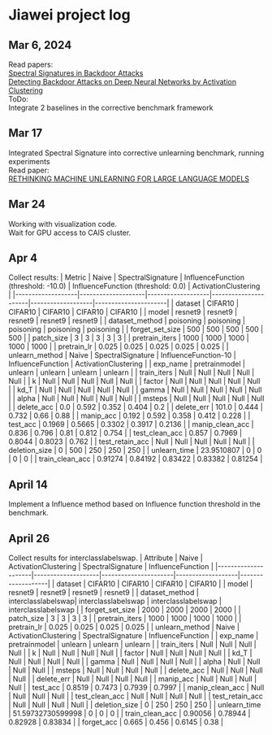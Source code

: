 # Jiawei project log
## Mar 6, 2024
Read papers: \
[Spectral Signatures in Backdoor Attacks](https://arxiv.org/abs/1811.00636) \
[Detecting Backdoor Attacks on Deep Neural Networks by Activation Clustering](https://arxiv.org/abs/1811.03728)
\
ToDo:\
Integrate 2 baselines in the corrective benchmark framework

## Mar 17
Integrated Spectral Signature into corrective unlearning benchmark, running experiments \
Read paper: \
[RETHINKING MACHINE UNLEARNING FOR LARGE LANGUAGE MODELS](https://arxiv.org/pdf/2402.08787.pdf)

## Mar 24
Working with visualization code. \
Wait for GPU access to CAIS cluster.

## Apr 4
Collect results:
| Metric            | Naive              | SpectralSignature | InfluenceFunction (threshold: -10.0) | InfluenceFunction (threshold: 0.0) | ActivationClustering |
|-------------------|--------------------|-------------------|----------------------|-------------------|----------------------|
| dataset           | CIFAR10            | CIFAR10           | CIFAR10              | CIFAR10           | CIFAR10              |
| model             | resnet9            | resnet9           | resnet9              | resnet9           | resnet9              |
| dataset_method    | poisoning          | poisoning         | poisoning            | poisoning         | poisoning            |
| forget_set_size   | 500                | 500               | 500                  | 500               | 500                  |
| patch_size        | 3                  | 3                 | 3                    | 3                 | 3                    |
| pretrain_iters    | 1000               | 1000              | 1000                 | 1000              | 1000                 |
| pretrain_lr       | 0.025              | 0.025             | 0.025                | 0.025             | 0.025                |
| unlearn_method    | Naive              | SpectralSignature | InfluenceFunction-10 | InfluenceFunction | ActivationClustering |
| exp_name          | pretrainmodel      | unlearn           | unlearn              | unlearn           | unlearn              |
| train_iters       | Null               | Null              | Null                 | Null              | Null                 |
| k                 | Null               | Null              | Null                 | Null              | Null                 |
| factor            | Null               | Null              | Null                 | Null              | Null                 |
| kd_T              | Null               | Null              | Null                 | Null              | Null                 |
| gamma             | Null               | Null              | Null                 | Null              | Null                 |
| alpha             | Null               | Null              | Null                 | Null              | Null                 |
| msteps            | Null               | Null              | Null                 | Null              | Null                 |
| delete_acc        | 0.0                | 0.592             | 0.352                | 0.404             | 0.2                  |
| delete_err        | 101.0              | 0.444             | 0.732                | 0.66              | 0.88                 |
| manip_acc         | 0.192              | 0.592             | 0.358                | 0.412             | 0.228                |
| test_acc          | 0.1969             | 0.5665            | 0.3302               | 0.3917            | 0.2136               |
| manip_clean_acc   | 0.836              | 0.796             | 0.81                 | 0.812             | 0.754                |
| test_clean_acc    | 0.857              | 0.7969            | 0.8044               | 0.8023            | 0.762                |
| test_retain_acc   | Null               | Null              | Null                 | Null              | Null                 |
| deletion_size     | 0                  | 500               | 250                  | 250               | 250                  |
| unlearn_time      | 23.9510807         | 0                 | 0                    | 0                 | 0                    |
| train_clean_acc   | 0.91274            | 0.84192           | 0.83422              | 0.83382           | 0.81254              |

## April 14
Implement a Influence method based on Influence function threshold in the benchmark.

## April 26
Collect results for interclasslabelswap.
| Attribute           | Naive              | ActivationClustering | SpectralSignature | InfluenceFunction |
|---------------------|--------------------|----------------------|-------------------|-------------------|
| dataset             | CIFAR10            | CIFAR10              | CIFAR10           | CIFAR10           |
| model               | resnet9            | resnet9              | resnet9           | resnet9           |
| dataset_method      | interclasslabelswap| interclasslabelswap  | interclasslabelswap | interclasslabelswap |
| forget_set_size     | 2000               | 2000                 | 2000              | 2000              |
| patch_size          | 3                  | 3                    | 3                 | 3                 |
| pretrain_iters      | 1000               | 1000                 | 1000              | 1000              |
| pretrain_lr         | 0.025              | 0.025                | 0.025             | 0.025             |
| unlearn_method      | Naive              | ActivationClustering | SpectralSignature | InfluenceFunction |
| exp_name            | pretrainmodel      | unlearn              | unlearn           | unlearn           |
| train_iters         | Null               | Null                 | Null              | Null              |
| k                   | Null               | Null                 | Null              | Null              |
| factor              | Null               | Null                 | Null              | Null              |
| kd_T                | Null               | Null                 | Null              | Null              |
| gamma               | Null               | Null                 | Null              | Null              |
| alpha               | Null               | Null                 | Null              | Null              |
| msteps              | Null               | Null                 | Null              | Null              |
| delete_acc          | Null               | Null                 | Null              | Null              |
| delete_err          | Null               | Null                 | Null              | Null              |
| manip_acc           | Null               | Null                 | Null              | Null              |
| test_acc            | 0.8519             | 0.7473               | 0.7939            | 0.7997            |
| manip_clean_acc     | Null               | Null                 | Null              | Null              |
| test_clean_acc      | Null               | Null                 | Null              | Null              |
| test_retain_acc     | Null               | Null                 | Null              | Null              |
| deletion_size       | 0                  | 250                  | 250               | 250               |
| unlearn_time        | 51.59732730599998  | 0                    | 0                 | 0                 |
| train_clean_acc     | 0.90056            | 0.78944              | 0.82928           | 0.83834           |
| forget_acc          | 0.665              | 0.456                | 0.6145            | 0.38              |

